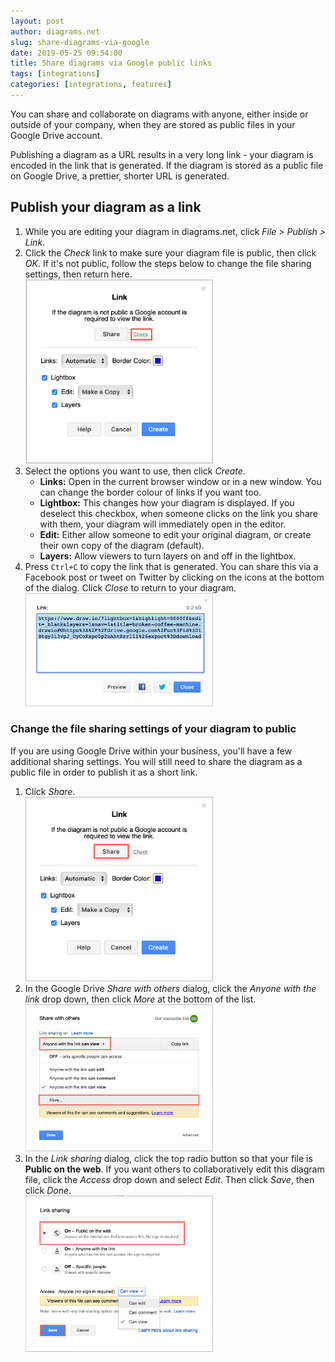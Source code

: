 ```yaml
---
layout: post
author: diagrams.net
slug: share-diagrams-via-google
date: 2019-05-25 09:54:00
title: Share diagrams via Google public links
tags: [integrations]
categories: [integrations, features]
---
```


You can share and collaborate on diagrams with anyone, either inside or outside of your company, when they are stored as public files in your Google Drive account.

Publishing a diagram as a URL results in a very long link - your diagram is encoded in the link that is generated. If the diagram is stored as a public file on Google Drive, a prettier, shorter URL is generated.

## Publish your diagram as a link

1. While you are editing your diagram in diagrams.net, click _File > Publish > Link_.
2. Click the _Check_ link to make sure your diagram file is public, then click _OK_. If it's not public, follow the steps below to change the file sharing settings, then return here.  <br /><img src="/assets/img/blog/google-drive-publish-link2.png" width="300" alt="Change the sharing permissions to public so you can publish a link to the diagram file stored on Google Drive">
3. Select the options you want to use, then click _Create_.
   * **Links:** Open in the current browser window or in a new window. You can change the border colour of links if you want too.
   * **Lightbox:** This changes how your diagram is displayed. If you deselect this checkbox, when someone clicks on the link you share with them, your diagram will immediately open in the editor.
   * **Edit:** Either allow someone to edit your original diagram, or create their own copy of the diagram (default).
   * **Layers:** Allow viewers to turn layers on and off in the lightbox.
4. Press ``Ctrl+C`` to copy the link that is generated. You can share this via a Facebook post or tweet on Twitter by clicking on the icons at the bottom of the dialog. Click _Close_ to return to your diagram.
<br /><img src="/assets/img/blog/google-drive-published-link.png" width="300" alt="Copy the generated link and share it with your intended diagram viewers">

### Change the file sharing settings of your diagram to public

If you are using Google Drive within your business, you'll have a few additional sharing settings. You will still need to share the diagram as a public file in order to publish it as a short link.

1. Click _Share_.
<br /><img src="/assets/img/blog/google-drive-publish-link.png" width="300" alt="Change the sharing permissions to public so you can publish a link to the diagram file stored on Google Drive">
3. In the Google Drive _Share with others_ dialog, click the _Anyone with the link_ drop down, then click _More_ at the bottom of the list.
<br /><img src="/assets/img/blog/google-drive-share-with-others.png" width="300" alt="Change the sharing permissions to public so you can publish a link to the diagram file stored on Google Drive">
4. In the _Link sharing_ dialog, click the top radio button so that your file is **Public on the web**. If you want others to collaboratively edit this diagram file, click the _Access_ drop down and select _Edit_. Then click _Save_, then click _Done_.
<br /><img src="/assets/img/blog/google-drive-link-sharing.png" width="300" alt="Change the sharing permissions to public so you can publish a link to the diagram file stored on Google Drive">
